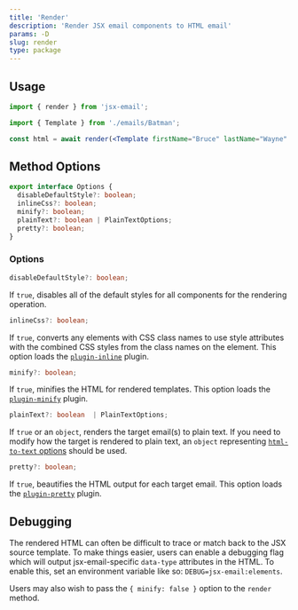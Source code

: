 ```yaml
---
title: 'Render'
description: 'Render JSX email components to HTML email'
params: -D
slug: render
type: package
---
```


<!--@include: @/include/header.md-->

<!--@include: @/include/install.md-->

## Usage

```jsx
import { render } from 'jsx-email';

import { Template } from './emails/Batman';

const html = await render(<Template firstName="Bruce" lastName="Wayne" />);
```

## Method Options

```ts
export interface Options {
  disableDefaultStyle?: boolean;
  inlineCss?: boolean;
  minify?: boolean;
  plainText?: boolean | PlainTextOptions;
  pretty?: boolean;
}
```

### Options

```ts
disableDefaultStyle?: boolean;
```

If `true`, disables all of the default styles for all components for the rendering operation.

```ts
inlineCss?: boolean;
```

If `true`, converts any elements with CSS class names to use style attributes with the combined CSS styles from the class names on the element. This option loads the [`plugin-inline`](https://github.com/shellscape/jsx-email/blob/main/packages/plugin-inline) plugin.

```ts
minify?: boolean;
```

If `true`, minifies the HTML for rendered templates. This option loads the [`plugin-minify`](https://github.com/shellscape/jsx-email/blob/main/packages/plugin-minify) plugin.

```ts
plainText?: boolean  | PlainTextOptions;
```

If `true` or an `object`, renders the target email(s) to plain text. If you need to modify how the target is rendered to plain text, an `object` representing [`html-to-text` options](https://github.com/html-to-text/node-html-to-text/blob/master/packages/html-to-text/README.md#options) should be used.

```ts
pretty?: boolean;
```

If `true`, beautifies the HTML output for each target email. This option loads the [`plugin-pretty`](https://github.com/shellscape/jsx-email/blob/main/packages/plugin-pretty) plugin.

## Debugging

The rendered HTML can often be difficult to trace or match back to the JSX source template. To make things easier, users can enable a debugging flag which will output jsx-email-specific `data-type` attributes in the HTML. To enable this, set an environment variable like so: `DEBUG=jsx-email:elements`.

Users may also wish to pass the `{ minify: false }` option to the `render` method.
